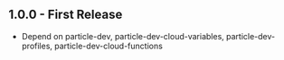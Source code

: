 ## 1.0.0 - First Release
* Depend on particle-dev, particle-dev-cloud-variables, particle-dev-profiles, particle-dev-cloud-functions

